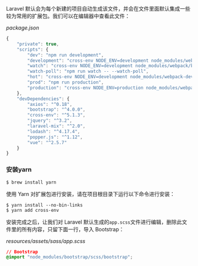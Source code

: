 Laravel 默认会为每个新建的项目自动生成该文件，并会在文件里面默认集成一些较为常用的扩展包。我们可以在编辑器中查看此文件：

_package.json_

```js
{
    "private": true,
    "scripts": {
        "dev": "npm run development",
        "development": "cross-env NODE_ENV=development node_modules/webpack/bin/webpack.js --progress --hide-modules --config=node_modules/laravel-mix/setup/webpack.config.js",
        "watch": "cross-env NODE_ENV=development node_modules/webpack/bin/webpack.js --watch --progress --hide-modules --config=node_modules/laravel-mix/setup/webpack.config.js",
        "watch-poll": "npm run watch -- --watch-poll",
        "hot": "cross-env NODE_ENV=development node_modules/webpack-dev-server/bin/webpack-dev-server.js --inline --hot --config=node_modules/laravel-mix/setup/webpack.config.js",
        "prod": "npm run production",
        "production": "cross-env NODE_ENV=production node_modules/webpack/bin/webpack.js --no-progress --hide-modules --config=node_modules/laravel-mix/setup/webpack.config.js"
    },
    "devDependencies": {
        "axios": "^0.18",
        "bootstrap": "^4.0.0",
        "cross-env": "^5.1.3",
        "jquery": "^3.2",
        "laravel-mix": "^2.0",
        "lodash": "^4.17.4",
        "popper.js": "^1.12",
        "vue": "^2.5.7"
    }
}
```

### 安装yarn

```
$ brew install yarn
```

使用 Yarn 对扩展包进行安装，请在项目根目录下运行以下命令进行安装：

```
$ yarn install --no-bin-links
$ yarn add cross-env
```

安装完成之后，让我们对 Laravel 默认生成的`app.scss`文件进行编辑，删除此文件里的所有内容，只留下面一行，导入 Bootstrap：

_resources/assets/sass/app.scss_

```css
// Bootstrap
@import "node_modules/bootstrap/scss/bootstrap";
```



